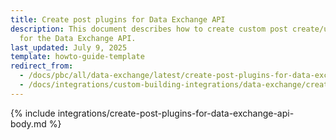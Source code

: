 ```yaml
---
title: Create post plugins for Data Exchange API
description: This document describes how to create custom post create/update plugin
  for the Data Exchange API.
last_updated: July 9, 2025
template: howto-guide-template
redirect_from:
  - /docs/pbc/all/data-exchange/latest/create-post-plugins-for-data-exchange-api.html
  - /docs/integrations/custom-building-integrations/data-exchange/create-post-plugins-for-data-exchange-api.html
---
```


{% include integrations/create-post-plugins-for-data-exchange-api-body.md %}

